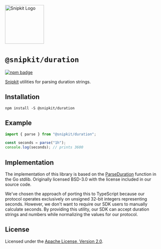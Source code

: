 <a href="https://snipkit.khulnasoft.com" target="_snipkit-home">
  <picture>
    <source media="(prefers-color-scheme: dark)" srcset="https://snipkit.khulnasoft.com/logo/snipkit-dark-lockup-voyage-horizontal.svg">
    <img src="https://snipkit.khulnasoft.com/logo/snipkit-light-lockup-voyage-horizontal.svg" alt="Snipkit Logo" height="128" width="auto">
  </picture>
</a>

# `@snipkit/duration`

<p>
  <a href="https://www.npmjs.com/package/@snipkit/duration">
    <picture>
      <source media="(prefers-color-scheme: dark)" srcset="https://img.shields.io/npm/v/%40snipkit%2Fduration?style=flat-square&label=%E2%9C%A6Aj&labelColor=000000&color=5C5866">
      <img alt="npm badge" src="https://img.shields.io/npm/v/%40snipkit%2Fduration?style=flat-square&label=%E2%9C%A6Aj&labelColor=ECE6F0&color=ECE6F0">
    </picture>
  </a>
</p>

[Snipkit][snipkit] utilities for parsing duration strings.

## Installation

```shell
npm install -S @snipkit/duration
```

## Example

```ts
import { parse } from "@snipkit/duration";

const seconds = parse("1h");
console.log(seconds); // prints 3600
```

## Implementation

The implementation of this library is based on the [ParseDuration][go-parser]
function in the Go stdlib. Originally licensed BSD-3.0 with the license included
in our source code.

We've chosen the approach of porting this to TypeScript because our protocol
operates exclusively on unsigned 32-bit integers representing seconds. However,
we don't want to require our SDK users to manually calculate seconds. By
providing this utility, our SDK can accept duration strings and numbers while
normalizing the values for our protocol.

## License

Licensed under the [Apache License, Version 2.0][apache-license].

[snipkit]: https://snipkit.khulnasoft.com
[go-parser]: https://github.com/golang/go/blob/c18ddc84e1ec6406b26f7e9d0e1ee3d1908d7c27/src/time/format.go#L1589-L1686
[apache-license]: http://www.apache.org/licenses/LICENSE-2.0
